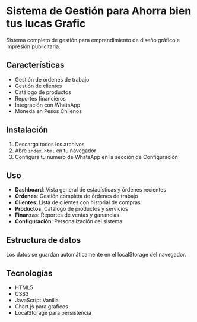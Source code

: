 # Sistema de Gestión para Ahorra bien tus lucas Grafic

Sistema completo de gestión para emprendimiento de diseño gráfico e impresión publicitaria.

## Características

- Gestión de órdenes de trabajo
- Gestión de clientes
- Catálogo de productos
- Reportes financieros
- Integración con WhatsApp
- Moneda en Pesos Chilenos

## Instalación

1. Descarga todos los archivos
2. Abre `index.html` en tu navegador
3. Configura tu número de WhatsApp en la sección de Configuración

## Uso

- **Dashboard**: Vista general de estadísticas y órdenes recientes
- **Órdenes**: Gestión completa de órdenes de trabajo
- **Clientes**: Lista de clientes con historial de compras
- **Productos**: Catálogo de productos y servicios
- **Finanzas**: Reportes de ventas y ganancias
- **Configuración**: Personalización del sistema

## Estructura de datos

Los datos se guardan automáticamente en el localStorage del navegador.

## Tecnologías

- HTML5
- CSS3
- JavaScript Vanilla
- Chart.js para gráficos
- LocalStorage para persistencia
